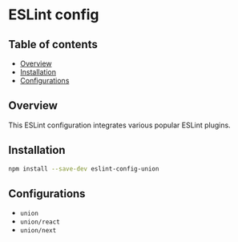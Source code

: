 # ESLint config

## Table of contents

- [Overview](#overview)
- [Installation](#installation)
- [Configurations](#configurations)

## Overview

This ESLint configuration integrates various popular ESLint plugins.

## Installation

```sh
npm install --save-dev eslint-config-union
```

## Configurations

- `union`
- `union/react`
- `union/next`
